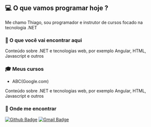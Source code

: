 ## :computer: O que vamos programar hoje ?

Me chamo Thiago, sou programador e instrutor de cursos focado na tecnologia .NET

### :pushpin: O que você vai encontrar aqui

 Conteúdo sobre .NET e tecnologias web, por exemplo Angular, HTML, Javascript e outros
 
 ### :mortar_board: Meus cursos
 
 - ABC(Google.com)

 Conteúdo sobre .NET e tecnologias web, por exemplo Angular, HTML, Javascript e outros

### :email: Onde me encontrar
[![Github Badge](https://img.shields.io/badge/-Github-000?style=flat-square&logo=Github&logoColor=white&link=https://github.com/thiagopaivamed)](https://github.com/thiagopaivamed)
[![Gmail Badge](https://img.shields.io/badge/-Gmail-c14438?style=flat-square&logo=Gmail&logoColor=white&link=mailto:thiagopaivamed@gmail.com)](mailto:thiagopaivamed@gmail.com)

